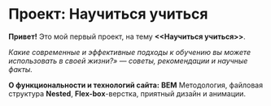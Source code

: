 # Проект: Научиться учиться


**Привет!** Это мой первый проект, на тему **<<Научиться учиться>>**.

*Какие современные и эффективные подходы к обучению вы можете использовать в своей жизни?» — советы, рекомендации и научные факты.*

**О функциональности и технологий сайта:** **BEM** Методология, файловая структура **Nested**, **Flex-box**-верстка, приятный дизайн и анимации.
